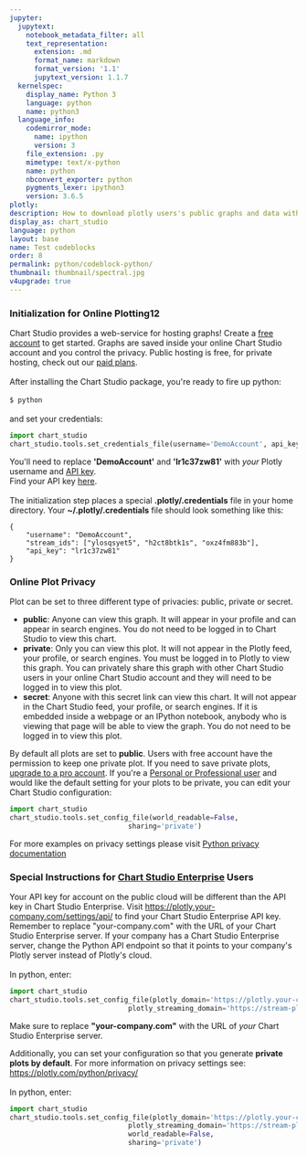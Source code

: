 ```yaml
---
jupyter:
  jupytext:
    notebook_metadata_filter: all
    text_representation:
      extension: .md
      format_name: markdown
      format_version: '1.1'
      jupytext_version: 1.1.7
  kernelspec:
    display_name: Python 3
    language: python
    name: python3
  language_info:
    codemirror_mode:
      name: ipython
      version: 3
    file_extension: .py
    mimetype: text/x-python
    name: python
    nbconvert_exporter: python
    pygments_lexer: ipython3
    version: 3.6.5
plotly:
description: How to download plotly users's public graphs and data with python.
display_as: chart_studio
language: python
layout: base
name: Test codeblocks
order: 8
permalink: python/codeblock-python/
thumbnail: thumbnail/spectral.jpg
v4upgrade: true
---
```



### Initialization for Online Plotting12

Chart Studio provides a web-service for hosting graphs! Create a [free account](https://plotly.com/api_signup) to get started. Graphs are saved inside your online Chart Studio account and you control the privacy. Public hosting is free, for private hosting, check out our [paid plans](https://plotly.com/products/cloud/).
<br>
<br>
After installing the Chart Studio package, you're ready to fire up python:
<br>
<br>
`$ python`
<br>
<br>
and set your credentials:

```python
import chart_studio
chart_studio.tools.set_credentials_file(username='DemoAccount', api_key='lr1c37zw81')
```
<!-- #region -->

You'll need to replace **'DemoAccount'** and **'lr1c37zw81'** with _your_ Plotly username and [API key](https://plotly.com/settings/api).<br>
Find your API key [here](https://plotly.com/settings/api).
<br>
<br>
The initialization step places a special **.plotly/.credentials** file in your home directory. Your **~/.plotly/.credentials** file should look something like this:
<br>

```
{
    "username": "DemoAccount",
    "stream_ids": ["ylosqsyet5", "h2ct8btk1s", "oxz4fm883b"],
    "api_key": "lr1c37zw81"
}
```
<!-- #endregion -->

### Online Plot Privacy

Plot can be set to three different type of privacies: public, private or secret.

- **public**: Anyone can view this graph. It will appear in your profile and can appear in search engines. You do not need to be logged in to Chart Studio to view this chart.
- **private**: Only you can view this plot. It will not appear in the Plotly feed, your profile, or search engines. You must be logged in to Plotly to view this graph. You can privately share this graph with other Chart Studio users in your online Chart Studio account and they will need to be logged in to view this plot.
- **secret**: Anyone with this secret link can view this chart. It will not appear in the Chart Studio feed, your profile, or search engines. If it is embedded inside a webpage or an IPython notebook, anybody who is viewing that page will be able to view the graph. You do not need to be logged in to view this plot.

By default all plots are set to **public**. Users with free account have the permission to keep one private plot. If you need to save private plots, [upgrade to a pro account](https://plotly.com/plans). If you're a [Personal or Professional user](https://plotly.com/settings/subscription/?modal=true&utm_source=api-docs&utm_medium=support-oss) and would like the default setting for your plots to be private, you can edit your Chart Studio configuration:

```python
import chart_studio
chart_studio.tools.set_config_file(world_readable=False,
                             sharing='private')
```

For more examples on privacy settings please visit [Python privacy documentation](https://plotly.com/python/privacy/)

### Special Instructions for [Chart Studio Enterprise](https://plotly.com/product/enterprise/) Users

Your API key for account on the public cloud will be different than the API key in Chart Studio Enterprise. Visit https://plotly.your-company.com/settings/api/ to find your Chart Studio Enterprise API key. Remember to replace "your-company.com" with the URL of your Chart Studio Enterprise server.
If your company has a Chart Studio Enterprise server, change the Python API endpoint so that it points to your company's Plotly server instead of Plotly's cloud.
<br>
<br>
In python, enter:

```python
import chart_studio
chart_studio.tools.set_config_file(plotly_domain='https://plotly.your-company.com',
                             plotly_streaming_domain='https://stream-plotly.your-company.com')
```

Make sure to replace **"your-company.com"** with the URL of _your_ Chart Studio Enterprise server.

Additionally, you can set your configuration so that you generate **private plots by default**. For more information on privacy settings see: https://plotly.com/python/privacy/<br>
<br>
In python, enter:

```python
import chart_studio
chart_studio.tools.set_config_file(plotly_domain='https://plotly.your-company.com',
                             plotly_streaming_domain='https://stream-plotly.your-company.com',
                             world_readable=False,
                             sharing='private')
```
